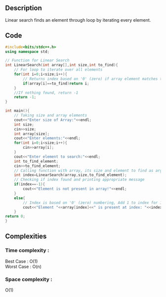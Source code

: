 ## Description  
Linear search finds an element through loop by iterating every element.

## Code  
```cpp
#include<bits/stdc++.h>
using namespace std;

// Function for Linear Search
int LinearSearch(int array[],int size,int to_find){
    // For loop to iterate over all elements
    for(int i=0;i<size;i++){
        // Returns index based on '0' (zero) if array element matches to element we want to find
        if(array[i]==to_find)return i;
    }
    //If nothing found, return -1 
    return -1;
}

int main(){
    // Taking size and array elements
    cout<<"Enter size of Array:"<<endl;
    int size;
    cin>>size;
    int array[size];
    cout<<"Enter elements:"<<endl;
    for(int i=0;i<size;i++){
        cin>>array[i];
    }
    cout<<"Enter element to search:"<<endl;
    int to_find_element;
    cin>>to_find_element;
    // Calling function with array, its size and element to find as arguments
    int index=LinearSearch(array,size,to_find_element);
    // Checking if index found and printing appropriate message
    if(index==-1){
        cout<<"Element is not present in array!"<<endl;
    }
    else{
        // Index is based on '0' (zero) numbering, Add 1 to index for 1 numbering
        cout<<"Element "<<array[index]<<" is present at index: "<<index<<" !"<<endl;
    }
return 0;
}
```

## Complexities
### Time complexity   : 
Best Case : O(1)  
Worst Case : O(n) 
### Space complexity  : 
O(1)
